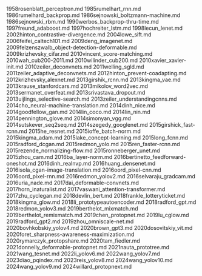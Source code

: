 1958rosenblatt_perceptron.md
1985rumelhart_rnn.md
1986rumelhard_backprop.md
1986sejnowski_boltzmann-machine.md
1986sejnowski_rbm.md
1990werbos_backprop-thru-time.md
1997freund_adaboost.md
1997hochreiter_lstm.md
1998lecun_lenet.md
2002hinton_contrastive-divergence.md
2004lowe_sift.md
2006feifei_caltech101.md
2009deng_imagenet.md
2009felzenszwalb_object-detection-deformable.md
2009krizhevsky_cifar.md
2010vincent_score-matching.md
2010wah_cub200-2011.md
2010wilinder_cub200.md
2010xavier_xavier-init.md
2010zeiler_deconvnets.md
2011welling_sgld.md
2011zeiler_adaptive_deconvnets.md
2012hinton_prevent-coadapting.md
2012krizhevsky_alexnet.md
2013girshik_rcnn.md
2013kingma_vae.md
2013krause_stanfordcars.md
2013mikolov_word2vec.md
2013sermanet_overfeat.md
2013srivastava_dropout.md
2013uijlings_selective-search.md
2013zeiler_understandingcnns.md
2014cho_neural-machine-translation.md
2014dinh_nice.md
2014goodfellow_gan.md
2014lin_coco.md
2014lin_nin.md
2014pennington_glove.md
2014simonyan_vgg.md
2014sutskever_seq2seq.md
2014szegedy_googlenet.md
2015girshick_fast-rcnn.md
2015he_resnet.md
2015ioffe_batch-norm.md
2015kingma_adam.md
2015lake_concept-learning.md
2015long_fcnn.md
2015radford_dcgan.md
2015redmon_yolo.md
2015ren_faster-rcnn.md
2015rezende_normalizing-flow.md
2015ronneberger_unet.md
2015zhou_cam.md
2016ba_layer-norm.md
2016bertinetto_feedforward-oneshot.md
2016dinh_realnvp.md
2016huang_densenet.md
2016isola_cgan-image-translation.md
2016oord_pixel-cnn.md
2016oord_pixel-rnn.md
2016redmon_yolov2.md
2016selvaraju_gradcam.md
2016uria_nade.md
2017dai_deformable-convnets.md
2017horn_inaturalist.md
2017vaswani_attention-transformer.md
2017zhu_cyclegan.md
2018devlin_bert.md
2018frankle_lotteryticket.md
2018kingma_glow.md
2018li_prototypeautoencoder.md
2018radford_gpt.md
2018redmon_yolov3.md
2019berthelot_mixmatch.md
2019berthelot_remixmatch.md
2019chen_protopnet.md
2019lu_cglow.md
2019radford_gpt2.md
2019zhou_omniscale-net.md
2020bovhkobskiy_yolov4.md
2020brown_gpt3.md
2020dosovitskiy_vit.md
2020foret_sharpness-awareness-maximization.md
2020rymarczyk_protopshare.md
2020tam_fiedler.md
2021donnelly_deformable-protopnet.md
2021nauta_prototree.md
2021wang_tesnet.md
2022li_yolov6.md
2022wang_yolov7.md
2023diao_pqindex.md
2023reis_yolov8.md
2024wang_yolov10.md
2024wang_yolov9.md
2024willard_protopnext.md
